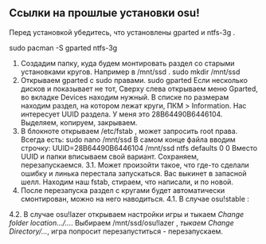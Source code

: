 ## Ссылки на прошлые установки osu!

Перед установкой убедитесь, что установлены gparted и ntfs-3g .

sudo pacman -S gparted ntfs-3g




1. Создадим папку, куда будем монтировать раздел со старыми установками кругов. Например в /mnt/ssd .
   sudo mkdir /mnt/ssd
2. Открываем gparted с sudo правами.
   sudo gparted
   Если несколько дисков и показывает не тот, Сверху слева открываем меню Gparted, во вкладке Devices находим нужный. В списке по размерам находим раздел, на котором лежат круги, ПКМ > Information. Нас интересует UUID раздела. У меня это 28B64490B6446104. Выделяем, копируем, закрываем.
3. В блокноте открываем /etc/fstab , может запросить root права. Всегда есть:
   sudo nano /mnt/ssd
   В самом конце файла вводим строчку:
   UUID=28B64490B6446104	/mnt/ssd	ntfs	defaults 0 0
   Вместо UUID и папки вписываем свой вариант. Сохраняем, перезапускаемся.
3.1. Может произойти такое, что где-то сделали ошибку и линька перестала запускаться. Вас выкинет в запасной шелл. Находим наш fstab, стираем, что написали, и по новой.
4. После перезапуска раздел с кругами будет автоматически смонтирован, можно на него наводиться.
4.1. В случае osu!stable :

4.2. В случае osu!lazer открываем настройки игры и тыкаем _Change folder location.../..._. Выбираем /mnt/ssd/osu!lazer , _тыкаем Change Directory/..._, игра попросит перезапуститься - перезапускаем.
